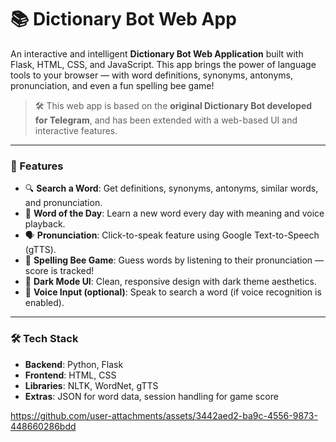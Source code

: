 # 📚 Dictionary Bot Web App

An interactive and intelligent **Dictionary Bot Web Application** built with Flask, HTML, CSS, and JavaScript. This app brings the power of language tools to your browser — with word definitions, synonyms, antonyms, pronunciation, and even a fun spelling bee game!

> 🛠️ This web app is based on the **original Dictionary Bot developed for Telegram**, and has been extended with a web-based UI and interactive features.

---

### 🚀 Features

- 🔍 **Search a Word**: Get definitions, synonyms, antonyms, similar words, and pronunciation.
- 🌟 **Word of the Day**: Learn a new word every day with meaning and voice playback.
- 🗣️ **Pronunciation**: Click-to-speak feature using Google Text-to-Speech (gTTS).
- 🧠 **Spelling Bee Game**: Guess words by listening to their pronunciation — score is tracked!
- 🌙 **Dark Mode UI**: Clean, responsive design with dark theme aesthetics.
- 🧩 **Voice Input (optional)**: Speak to search a word (if voice recognition is enabled).

---

### 🛠️ Tech Stack

- **Backend**: Python, Flask
- **Frontend**: HTML, CSS
- **Libraries**: NLTK, WordNet, gTTS
- **Extras**: JSON for word data, session handling for game score


https://github.com/user-attachments/assets/3442aed2-ba9c-4556-9873-448660286bdd

